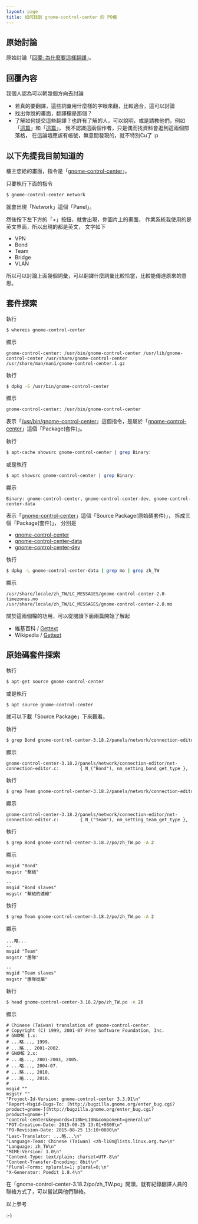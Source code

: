 ```yaml
---
layout: page
title: 如何找到 gnome-control-center 的 PO檔
---
```


## 原始討論

原始討論「[回覆: 為什麼要這樣翻譯](http://www.ubuntu-tw.org/modules/newbb/viewtopic.php?post_id=352096#forumpost352096)」。


## 回覆內容


我個人認為可以朝幾個方向去討論

* 若真的要翻譯，這些詞彙用什麼樣的字眼來翻，比較適合，這可以討論
* 找出你說的畫面，翻譯檔是那個？
* 了解如何提交這些翻譯？也許有了解的人，可以說明，或是請教他們，例如「[這篇](http://breezymove.blogspot.tw/2016/05/ubuntu-member.html)」和「[這篇](https://threelegcat.wordpress.com/2016/03/22/%E5%8B%95%E6%89%8B%E7%BF%BB%E8%AD%AF-lucidor/)」，
我不認識這兩個作者，只是偶而找資料會逛到這兩個部落格，
在這論壇應該有帳號，無意間發現的，就不特別Cu了 :p


## 以下先提我目前知道的

樓主您給的畫面，指令是「[gnome-control-center](http://manpages.ubuntu.com/manpages/xenial/en/man1/gnome-control-center.1.html)」。

只要執行下面的指令

``` sh
$ gnome-control-center network
```

就會出現「Network」這個「Panel」。

然後按下左下方的「+」按鈕，就會出現，你圖片上的畫面，
作業系統我使用的是英文界面，所以出現的都是英文，
文字如下

* VPN
* Bond
* Team
* Bridge
* VLAN

所以可以討論上面幾個詞彙，可以翻譯什麼詞彙比較恰當，比較能傳達原來的意思。

## 套件探索

執行

``` sh
$ whereis gnome-control-center
```

顯示

```
gnome-control-center: /usr/bin/gnome-control-center /usr/lib/gnome-control-center /usr/share/gnome-control-center /usr/share/man/man1/gnome-control-center.1.gz
```

執行

``` sh
$ dpkg -S /usr/bin/gnome-control-center
```

顯示

``` sh
gnome-control-center: /usr/bin/gnome-control-center
```

表示「[/usr/bin/gnome-control-center](http://manpages.ubuntu.com/manpages/xenial/en/man1/gnome-control-center.1.html)」這個指令，是屬於「[gnome-control-center](http://packages.ubuntu.com/xenial/gnome-control-center)」這個「Package(套件)」。

執行

``` sh
$ apt-cache showsrc gnome-control-center | grep Binary:
```

或是執行

``` sh
$ apt showsrc gnome-control-center | grep Binary:
```

顯示

```
Binary: gnome-control-center, gnome-control-center-dev, gnome-control-center-data
```

表示「[gnome-control-center](http://packages.ubuntu.com/source/xenial/gnome-control-center)」這個「Source Package(原始碼套件)」，
拆成三個「Package(套件)」，
分別是

* [gnome-control-center](http://packages.ubuntu.com/xenial/gnome-control-center)
* [gnome-control-center-data](http://packages.ubuntu.com/xenial/gnome-control-center-data)
* [gnome-control-center-dev](http://packages.ubuntu.com/xenial/gnome-control-center-dev)


執行

``` sh
$ dpkg -L gnome-control-center-data | grep mo | grep zh_TW
```

顯示

```
/usr/share/locale/zh_TW/LC_MESSAGES/gnome-control-center-2.0-timezones.mo
/usr/share/locale/zh_TW/LC_MESSAGES/gnome-control-center-2.0.mo
```

關於這兩個檔的功用，可以從閱讀下面兩篇開始了解起

* 維基百科 / [Gettext](https://zh.wikipedia.org/zh-tw/Gettext)
* Wikipedia / [Gettext](https://en.wikipedia.org/wiki/Gettext)


## 原始碼套件探索

執行

``` sh
$ apt-get source gnome-control-center
```

或是執行

``` sh
$ apt source gnome-control-center
```

就可以下載「Source Package」下來觀看。

執行

``` sh
$ grep Bond gnome-control-center-3.18.2/panels/network/connection-editor/* -R
```

顯示

```
gnome-control-center-3.18.2/panels/network/connection-editor/net-connection-editor.c:        { N_("Bond"), nm_setting_bond_get_type },
```


執行

``` sh
$ grep Team gnome-control-center-3.18.2/panels/network/connection-editor/* -R
```

顯示

```
gnome-control-center-3.18.2/panels/network/connection-editor/net-connection-editor.c:        { N_("Team"), nm_setting_team_get_type },
```


執行

``` sh
$ grep Bond gnome-control-center-3.18.2/po/zh_TW.po -A 2
```

顯示

```
msgid "Bond"
msgstr "繫結"

--
msgid "Bond slaves"
msgstr "繫結的連線"

```


執行

``` sh
$ grep Team gnome-control-center-3.18.2/po/zh_TW.po -A 2
```

顯示

```
...略...
--
msgid "Team"
msgstr "團隊"

--
msgid "Team slaves"
msgstr "團隊從屬"

```



執行

``` sh
$ head gnome-control-center-3.18.2/po/zh_TW.po -n 26
```

顯示

```
# Chinese (Taiwan) translation of gnome-control-center.
# Copyright (C) 1999, 2001-07 Free Software Foundation, Inc.
# GNOME 1.x:
# ...略..., 1999.
# ...略... 2001-2002.
# GNOME 2.x:
# ...略..., 2001-2003, 2005.
# ...略..., 2004-07.
# ...略..., 2010.
# ...略..., 2010.
#
msgid ""
msgstr ""
"Project-Id-Version: gnome-control-center 3.3.91\n"
"Report-Msgid-Bugs-To: [http://bugzilla.gnome.org/enter_bug.cgi?product=gnome-](http://bugzilla.gnome.org/enter_bug.cgi?product=gnome-)"
"control-center&keywords=I18N+L10N&component=general\n"
"POT-Creation-Date: 2015-08-25 13:01+0800\n"
"PO-Revision-Date: 2015-08-25 13:10+0800\n"
"Last-Translator: ...略...\n"
"Language-Team: Chinese (Taiwan) <zh-l10n@lists.linux.org.tw>\n"
"Language: zh_TW\n"
"MIME-Version: 1.0\n"
"Content-Type: text/plain; charset=UTF-8\n"
"Content-Transfer-Encoding: 8bit\n"
"Plural-Forms: nplurals=1; plural=0;\n"
"X-Generator: Poedit 1.8.4\n"

```

在「gnome-control-center-3.18.2/po/zh_TW.po」開頭，就有紀錄翻譯人員的聯絡方式了，可以嘗試與他們聯絡。



以上參考

:-)
